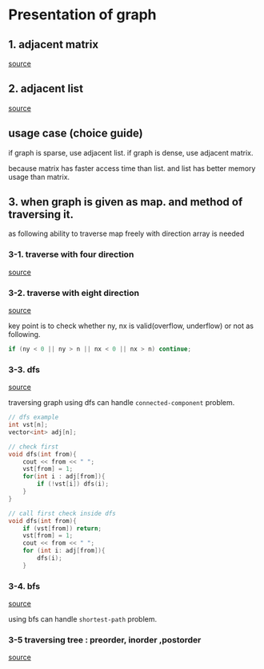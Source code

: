 # Presentation of graph

## 1. adjacent matrix
[source](graph_adj_matrix.cpp)

## 2. adjacent list
[source](graph_adj_list.cpp)

## usage case (choice guide)

if graph is sparse, use adjacent list.
if graph is dense, use adjacent matrix.

because matrix has faster access time than list.
and list has better memory usage than matrix.

## 3. when graph is given as map. and method of traversing it.

as following ability to traverse map freely with direction array is needed 

### 3-1. traverse with four direction
[source](graph_map_traverse_four_direction.cpp)

### 3-2. traverse with eight direction
[source](graph_map_traverse_eight_direction.cpp)

key point is to check whether ny, nx is valid(overflow, underflow) or not as following.

```c++
if (ny < 0 || ny > n || nx < 0 || nx > n) continue;
```

### 3-3. dfs
[source](graph_dfs.cpp)

traversing graph using dfs can handle `connected-component` problem.
```c++
// dfs example
int vst[n];
vector<int> adj[n];

// check first
void dfs(int from){
    cout << from << " ";
    vst[from] = 1;
    for(int i : adj[from]){
        if (!vst[i]) dfs(i);
    }
}

// call first check inside dfs
void dfs(int from){
    if (vst[from]) return;
    vst[from] = 1;
    cout << from << " ";
    for (int i: adj[from]){
        dfs(i);
    }
```

### 3-4. bfs
[source](graph_bfs.cpp)

using bfs can handle `shortest-path` problem.

### 3-5 traversing tree : preorder, inorder ,postorder
[source](graph_tree_traverse.cpp)

